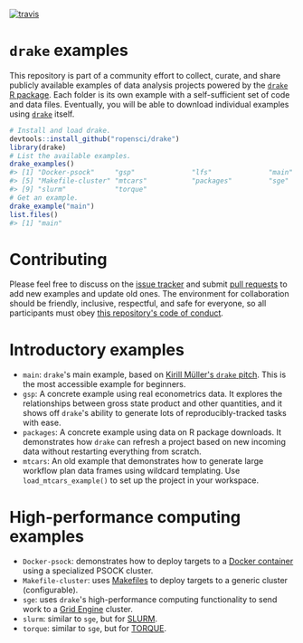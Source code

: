 [![travis](https://travis-ci.org/wlandau/drake-examples.svg?branch=master)](https://travis-ci.org/wlandau/drake-examples)

# `drake` examples

This repository is part of a community effort to collect, curate, and share publicly available examples of data analysis projects powered by the  [`drake` R package](https://github.com/ropensci/drake). Each folder is its own example with a self-sufficient set of code and data files. Eventually, you will be able to download individual examples using [`drake`](https://github.com/ropensci/drake) itself.

```r
# Install and load drake.
devtools::install_github("ropensci/drake")
library(drake)
# List the available examples.
drake_examples()
#> [1] "Docker-psock"     "gsp"              "lfs"              "main"            
#> [5] "Makefile-cluster" "mtcars"           "packages"         "sge"             
#> [9] "slurm"            "torque"     
# Get an example.
drake_example("main")
list.files()
#> [1] "main"
```

# Contributing

 Please feel free to discuss on the [issue tracker](https://github.com/wlandau/drake-examples/issues) and submit [pull requests](https://github.com/wlandau/drake-examples/pulls) to add new examples and update old ones. The environment for collaboration should be friendly, inclusive, respectful, and safe for everyone, so all participants must obey [this repository's code of conduct](https://github.com/wlandau/drake-examples/blob/master/CONDUCT.md).

# Introductory examples

- `main`: `drake`'s main example, based on [Kirill Müller's `drake` pitch](https://krlmlr.github.io/drake-pitch/). This is the most accessible example for beginners.
- `gsp`: A concrete example using real econometrics data. It explores the relationships between gross state product and other quantities, and it shows off `drake`'s ability to generate lots of reproducibly-tracked tasks with ease.
- `packages`: A concrete example using data on R package downloads. It demonstrates how `drake` can refresh a project based on new incoming data without restarting everything from scratch.
- `mtcars`: An old example that demonstrates how to generate large workflow plan data frames using wildcard templating. Use `load_mtcars_example()` to set up the project in your workspace.

# High-performance computing examples

- `Docker-psock`: demonstrates how to deploy targets to a [Docker container](https://www.docker.com/what-container) using a specialized PSOCK cluster.
- `Makefile-cluster`: uses [Makefiles](https://www.gnu.org/software/make/) to deploy targets to a generic cluster (configurable).
- `sge`: uses `drake`'s high-performance computing functionality to send work to a [Grid Engine](http://www.univa.com/products/) cluster.
- `slurm`: similar to `sge`, but for [SLURM](https://slurm.schedmd.com).
- `torque`: similar to `sge`, but for [TORQUE](http://www.adaptivecomputing.com/products/open-source/torque/).
